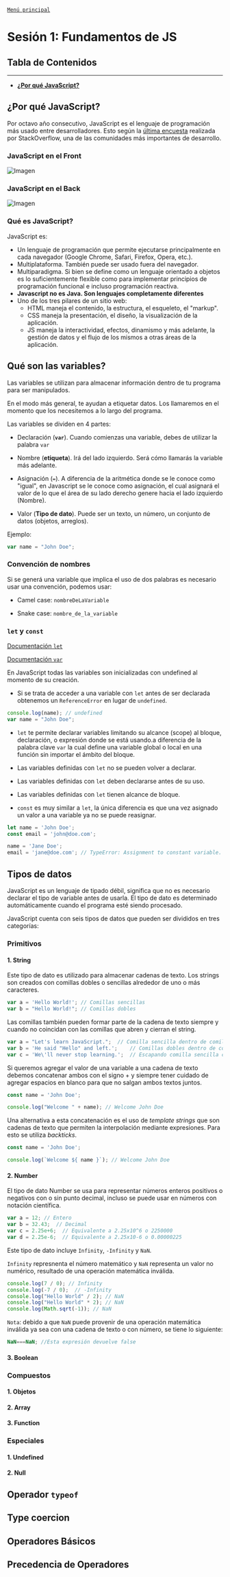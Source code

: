 [`Menú principal`](../)

# Sesión 1: Fundamentos de JS
## Tabla de Contenidos

---

- **[¿Por qué JavaScript?](#por-qué-javascript)**



## ¿Por qué JavaScript?

Por octavo año consecutivo, JavaScript es el lenguaje de programación más usado entre desarrolladores. Esto según la [última encuesta](https://insights.stackoverflow.com/survey/2020#most-popular-technologies) realizada por StackOverflow, una de las comunidades más importantes de desarrollo.

### JavaScript en el Front
![Imagen](https://raw.githubusercontent.com/beduExpert/Programacion-JavaScript-Santander-2021/main/Sesion-01/assets/front-end.png)

### JavaScript en el Back

![Imagen](https://raw.githubusercontent.com/beduExpert/Programacion-JavaScript-Santander-2021/main/Sesion-01/assets/back-end.png)

### Qué es JavaScript?

JavaScript es:

- Un lenguaje de programación que permite ejecutarse principalmente en cada navegador (Google Chrome, Safari, Firefox,
  Opera, etc.).
- Multiplataforma. También puede ser usado fuera del navegador.
- Multiparadigma. Si bien se define como un lenguaje orientado a objetos es lo suficientemente flexible como para
  implementar principios de programación funcional e incluso programación reactiva.
- **Javascript no es Java. Son lenguajes completamente diferentes**
- Uno de los tres pilares de un sitio web:
    - HTML maneja el contenido, la estructura, el esqueleto, el "markup".
    - CSS maneja la presentación, el diseño, la visualización de la aplicación.
    - JS maneja la interactividad, efectos, dinamismo y más adelante, la gestión de datos y el flujo de los mismos a
      otras áreas de la aplicación.

## Qué son las variables?
Las variables se utilizan para almacenar información dentro de tu programa para ser manipulados.

En el modo más general, te ayudan a etiquetar datos. Los llamaremos en el momento que los necesitemos a lo largo del programa.

Las variables se dividen en 4 partes:

- Declaración (**`var`**). Cuando comienzas una variable, debes de utilizar la palabra `var`

- Nombre (**etiqueta**). Irá del lado izquierdo. Será cómo llamarás la variable más adelante.

- Asignación (`=`). A diferencia de la aritmética donde se le conoce como "igual", en Javascript se le conoce como asignación, el cual asignará el valor de lo que el área de su lado derecho genere hacia el lado izquierdo (Nombre).

- Valor (**Tipo de dato**). Puede ser un texto, un número, un conjunto de datos (objetos, arreglos).

Ejemplo:

```javascript
var name = "John Doe";
```

### Convención de nombres
Si se generá una variable que implica el uso de dos palabras es necesario usar una convención, podemos usar:

- Camel case: `nombreDeLaVariable`

- Snake case: `nombre_de_la_variable`

### `let` y `const`

[Documentación `let`](https://www.w3schools.com/js/js_let.asp)

[Documentación `var`](https://developer.mozilla.org/es/docs/Web/JavaScript/Reference/Statements/var)

En JavaScript todas las variables son inicializadas con undefined al momento de su creación.


- Si se trata de acceder a una variable con `let` antes de ser declarada obtenemos un `ReferenceError` en lugar de `undefined`.

```javascript
console.log(name); // undefined
var name = "John Doe";
```

-  `let` te permite declarar variables limitando su alcance (scope) al bloque, declaración, o expresión donde se está usando.a diferencia de la palabra clave `var` la cual define una variable global o local en una función sin importar el ámbito del bloque.

- Las variables definidas con `let` no se pueden volver a declarar.

- Las variables definidas con `let` deben declararse antes de su uso.

- Las variables definidas con `let` tienen alcance de bloque.

- `const` es muy similar a `let`, la única diferencia es que una vez asignado un valor a una variable ya no se puede reasignar.

```javascript
let name = 'John Doe';
const email = 'john@doe.com';

name = 'Jane Doe';
email = 'jane@doe.com'; // TypeError: Assignment to constant variable.

```

## Tipos de datos

JavaScript es un lenguaje de tipado débil, significa que no es necesario declarar el tipo de variable antes de usarla. El tipo de dato es determinado automáticamente cuando el programa esté siendo procesado.

JavaScript cuenta con seis tipos de datos que pueden ser divididos en tres categorías:

### Primitivos

#### 1. String
Este tipo de dato es utilizado para almacenar cadenas de texto. Los strings son creados con comillas dobles o sencillas alrededor de uno o más caracteres.

```javascript
var a = 'Hello World!';	// Comillas sencillas
var b = "Hello World!";	// Comillas dobles
```
Las comillas también pueden formar parte de la cadena de texto siempre y cuando no coincidan con las comillas que abren y cierran el string.

```javascript
var a = "Let's learn JavaScript.";	// Comilla sencilla dentro de comillas dobles
var b = 'He said "Hello" and left.';	// Comillas dobles dentro de comillas sencillas
var c = 'We\'ll never stop learning.';	// Escapando comilla sencilla con backslash
```

Si queremos agregar el valor de una variable a una cadena de texto debemos concatenar ambos con el signo + y siempre tener cuidado de agregar espacios en blanco para que no salgan ambos textos juntos.

```javascript
const name = 'John Doe';

console.log("Welcome " + name); // Welcome John Doe

```

Una alternativa a esta concatenación es el uso de _template strings_ que son cadenas de texto que permiten la interpolación mediante expresiones. Para esto se utiliza _backticks_.

```javascript
const name = 'John Doe';

console.log(`Welcome ${ name }`); // Welcome John Doe

```


#### 2. Number
El tipo de dato Number se usa para representar números enteros positivos o negativos con o sin punto decimal, incluso se puede usar en números con notación científica.


```javascript
var a = 12;	// Entero
var b = 32.43;	// Decimal
var c = 2.25e+6;  // Equivalente a 2.25x10^6 o 2250000
var d = 2.25e-6;  // Equivalente a 2.25x10-6 o 0.00000225

```

Este tipo de dato incluye `Infinity`, `-Infinity` y `NaN`.

`Infinity` represnenta el número matemático y `NaN` representa un valor no numérico, resultado de una operación matemática inválida.

```javascript
console.log(7 / 0); // Infinity
console.log(-7 / 0);  // -Infinity
console.log("Hello World" / 2);	// NaN
console.log("Hello World" * 2);	// NaN
console.log(Math.sqrt(-1)); // NaN

```

`Nota`: debido a que `NaN` puede provenir de una operación matemática inválida ya sea con una cadena de texto o con número, se tiene lo siguiente:

```javascript
NaN===NaN; //Esta expresión devuelve false
```
#### 3. Boolean

### Compuestos
#### 1. Objetos

#### 2. Array
#### 3. Function

### Especiales
#### 1. Undefined
#### 2. Null

## Operador `typeof`



## Type coercion

## Operadores Básicos

## Precedencia de Operadores
